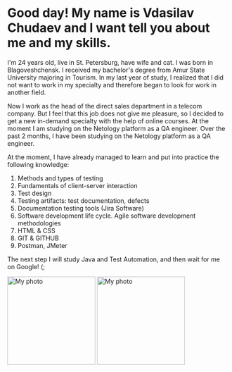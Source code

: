# Good day! My name is Vdasilav Chudaev and I want tell you about me and my skills. #

I'm 24 years old, live in St. Petersburg, have wife and cat.
I was born in Blagoveshchensk. I received my bachelor's degree from Amur State University majoring in Tourism. In my last year of study, I realized that I did not want to work in my specialty and therefore began to look for work in another field.

Now I work as the head of the direct sales department in a telecom company. But I feel that this job does not give me pleasure, so I decided to get a new in-demand specialty with the help of online courses. At the moment I am studying on the Netology platform as a QA engineer. Over the past 2 months, I have been studying on the Netology platform as a QA engineer.

At the moment, I have already managed to learn and put into practice the following knowledge:

1. Methods and types of testing
2. Fundamentals of client-server interaction
3. Test design
4. Testing artifacts: test documentation, defects
5. Documentation testing tools (Jira Software)
6. Software development life cycle. Agile software development methodologies
7. HTML & CSS
8. GIT & GITHUB
9. Postman, JMeter

The next step I will study Java and Test Automation, and then wait for me on Google! (;

<img src="https://sun9-north.userapi.com/sun9-86/s/v1/ig2/rsHcvi6cxCn7n_IVtYKt5c4nT_DKZKwWma5o948dSokD3aM83O37DtC_nPeGIzfpWKwzMXwxVdEw8rso_WAo6QU0.jpg?size=960x1280&quality=95&type=album" width="200" alt="My photo">
<img src="https://sun9-east.userapi.com/sun9-76/s/v1/ig2/iwzaiJQrCYeWsf94hozlXfNpO-ObZAN__gf-6YCsQtrZUokg5Txx9xwtpWZFIaYmFsUjAu0Zn8fra1MB8ozGxkQK.jpg?size=720x1280&quality=95&type=album" width="200" alt="My photo">
